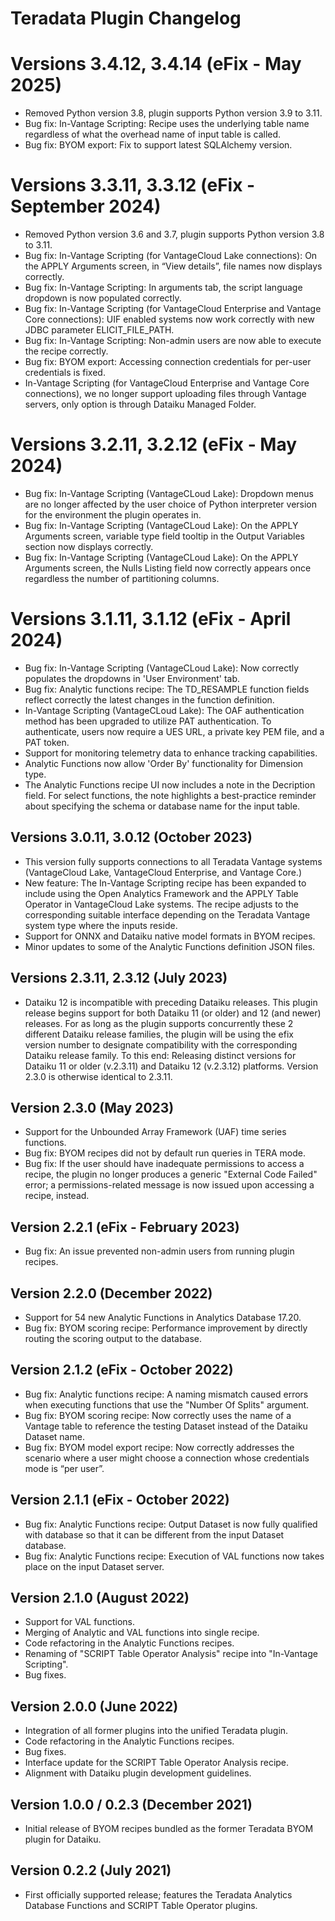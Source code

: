# Teradata Plugin Changelog

# Versions 3.4.12, 3.4.14 (eFix - May 2025)

* Removed Python version 3.8, plugin supports Python version 3.9 to 3.11.
* Bug fix: In-Vantage Scripting: Recipe uses the underlying table name regardless of what the overhead name of input table is called.
* Bug fix: BYOM export: Fix to support latest SQLAlchemy version.

# Versions 3.3.11, 3.3.12 (eFix - September 2024)

* Removed Python version 3.6 and 3.7, plugin supports Python version 3.8 to 3.11.
* Bug fix: In-Vantage Scripting (for VantageCloud Lake connections): On the APPLY Arguments screen, in “View details”, file names now displays correctly.
* Bug fix: In-Vantage Scripting: In arguments tab, the script language dropdown is now populated correctly.
* Bug fix: In-Vantage Scripting (for VantageCloud Enterprise and Vantage Core connections): UIF enabled systems now work correctly with new JDBC parameter ELICIT_FILE_PATH.
* Bug fix: In-Vantage Scripting: Non-admin users are now able to execute the recipe correctly.
* Bug fix: BYOM export: Accessing connection credentials for per-user credentials is fixed.
* In-Vantage Scripting (for VantageCloud Enterprise and Vantage Core connections), we no longer support uploading files through Vantage servers, only option is through Dataiku Managed Folder.

# Versions 3.2.11, 3.2.12 (eFix - May 2024)

* Bug fix: In-Vantage Scripting (VantageCLoud Lake): Dropdown menus are no longer affected by the user choice of Python interpreter version for the environment the plugin operates in.
* Bug fix: In-Vantage Scripting (VantageCLoud Lake): On the APPLY Arguments screen, variable type field tooltip in the Output Variables section now displays correctly.
* Bug fix: In-Vantage Scripting (VantageCLoud Lake): On the APPLY Arguments screen, the Nulls Listing field now correctly appears once regardless the number of partitioning columns.

# Versions 3.1.11, 3.1.12 (eFix - April 2024)

* Bug fix: In-Vantage Scripting (VantageCLoud Lake): Now correctly populates the dropdowns in 'User Environment' tab.
* Bug fix: Analytic functions recipe: The TD_RESAMPLE function fields reflect correctly the latest changes in the function definition. 
* In-Vantage Scripting (VantageCLoud Lake): The OAF authentication method has been upgraded to utilize PAT authentication. To authenticate, users now require a UES URL, a private key PEM file, and a PAT token.
* Support for monitoring telemetry data to enhance tracking capabilities.
* Analytic Functions now allow 'Order By' functionality for Dimension type.
* The Analytic Functions recipe UI now includes a note in the Decription field. For select functions, the note highlights a best-practice reminder about specifying the schema or database name for the input table.

## Versions 3.0.11, 3.0.12 (October 2023)

* This version fully supports connections to all Teradata Vantage systems (VantageCloud Lake, VantageCloud Enterprise, and Vantage Core.)
* New feature: The In-Vantage Scripting recipe has been expanded to include using the Open Analytics Framework and the APPLY Table Operator in VantageCloud Lake systems. The recipe adjusts to the corresponding suitable interface depending on the Teradata Vantage system type where the inputs reside.
* Support for ONNX and Dataiku native model formats in BYOM recipes.
* Minor updates to some of the Analytic Functions definition JSON files.

## Versions 2.3.11, 2.3.12 (July 2023)

* Dataiku 12 is incompatible with preceding Dataiku releases. This plugin release begins support for both Dataiku 11 (or older) and 12 (and newer) releases. For as long as the plugin supports concurrently these 2 different Dataiku release families, the plugin will be using the efix version number to designate compatibility with the corresponding Dataiku release family. To this end: Releasing distinct versions for Dataiku 11 or older (v.2.3.11) and Dataiku 12 (v.2.3.12) platforms. Version 2.3.0 is otherwise identical to 2.3.11.

## Version 2.3.0 (May 2023)

* Support for the Unbounded Array Framework (UAF) time series functions.
* Bug fix: BYOM recipes did not by default run queries in TERA mode.
* Bug fix: If the user should have inadequate permissions to access a recipe, the plugin no longer produces a generic "External Code Failed" error; a permissions-related message is now issued upon accessing a recipe, instead.

## Version 2.2.1 (eFix - February 2023)

* Bug fix: An issue prevented non-admin users from running plugin recipes.

## Version 2.2.0 (December 2022)

* Support for 54 new Analytic Functions in Analytics Database 17.20.
* Bug fix: BYOM scoring recipe: Performance improvement by directly routing the scoring output to the database.

## Version 2.1.2 (eFix - October 2022)

* Bug fix: Analytic functions recipe: A naming mismatch caused errors when executing functions that use the "Number Of Splits" argument.
* Bug fix: BYOM scoring recipe: Now correctly uses the name of a Vantage table to reference the testing Dataset instead of the Dataiku Dataset name.
* Bug fix: BYOM model export recipe: Now correctly addresses the scenario where a user might choose a connection whose credentials mode is “per user”.

## Version 2.1.1 (eFix - October 2022)

* Bug fix: Analytic Functions recipe: Output Dataset is now fully qualified with database so that it can be different from the input Dataset database.
* Bug fix: Analytic Functions recipe: Execution of VAL functions now takes place on the input Dataset server.

## Version 2.1.0 (August 2022)

* Support for VAL functions.
* Merging of Analytic and VAL functions into single recipe.
* Code refactoring in the Analytic Functions recipes.
* Renaming of "SCRIPT Table Operator Analysis" recipe into "In-Vantage Scripting".
* Bug fixes.

## Version 2.0.0 (June 2022)

* Integration of all former plugins into the unified Teradata plugin.
* Code refactoring in the Analytic Functions recipes.
* Bug fixes.
* Interface update for the SCRIPT Table Operator Analysis recipe.
* Alignment with Dataiku plugin development guidelines.

## Version 1.0.0 / 0.2.3 (December 2021)

* Initial release of BYOM recipes bundled as the former Teradata BYOM plugin for Dataiku.

## Version 0.2.2 (July 2021)

* First officially supported release; features the Teradata Analytics Database Functions and SCRIPT Table Operator plugins.